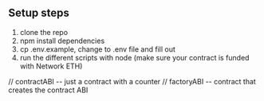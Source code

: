 ## Setup steps

1. clone the repo
2. npm install dependencies
3. cp .env.example, change to .env file and fill out
4. run the different scripts with node <name of the file>
   (make sure your contract is funded with Network ETH)

// contractABI -- just a contract with a counter
// factoryABI -- contract that creates the contract ABI
